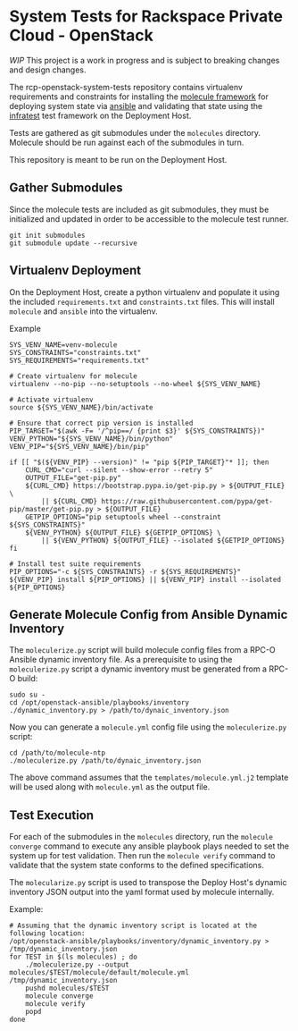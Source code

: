 System Tests for Rackspace Private Cloud - OpenStack
====================================================

*WIP* This project is a work in progress and is subject to breaking changes
and design changes.

The rcp-openstack-system-tests repository contains virtualenv requirements and
constraints for installing the
[molecule framework](https://molecule.readthedocs.io/en/latest/)
for deploying system state via [ansible](https://www.ansible.com/)
and validating that state using the
[infratest](https://testinfra.readthedocs.io/en/latest/) test framework on the
Deployment Host.

Tests are gathered as git submodules under the `molecules` directory. Molecule
should be run against each of the submodules in turn.

This repository is meant to be run on the Deployment Host.

Gather Submodules
-----------------
Since the molecule tests are included as git submodules, they must be
initialized and updated in order to be accessible to the molecule test runner.
```
git init submodules
git submodule update --recursive
```

Virtualenv Deployment
---------------------

On the Deployment Host, create a python virtualenv and populate it using the included
`requirements.txt` and `constraints.txt` files. This will install `molecule` and
`ansible` into the virtualenv.

Example
```
SYS_VENV_NAME=venv-molecule
SYS_CONSTRAINTS="constraints.txt"
SYS_REQUIREMENTS="requirements.txt"

# Create virtualenv for molecule
virtualenv --no-pip --no-setuptools --no-wheel ${SYS_VENV_NAME}

# Activate virtualenv
source ${SYS_VENV_NAME}/bin/activate

# Ensure that correct pip version is installed
PIP_TARGET="$(awk -F= '/^pip==/ {print $3}' ${SYS_CONSTRAINTS})"
VENV_PYTHON="${SYS_VENV_NAME}/bin/python"
VENV_PIP="${SYS_VENV_NAME}/bin/pip"

if [[ "$(${VENV_PIP} --version)" != "pip ${PIP_TARGET}"* ]]; then
    CURL_CMD="curl --silent --show-error --retry 5"
    OUTPUT_FILE="get-pip.py"
    ${CURL_CMD} https://bootstrap.pypa.io/get-pip.py > ${OUTPUT_FILE}  \
        || ${CURL_CMD} https://raw.githubusercontent.com/pypa/get-pip/master/get-pip.py > ${OUTPUT_FILE}
    GETPIP_OPTIONS="pip setuptools wheel --constraint ${SYS_CONSTRAINTS}"
    ${VENV_PYTHON} ${OUTPUT_FILE} ${GETPIP_OPTIONS} \
        || ${VENV_PYTHON} ${OUTPUT_FILE} --isolated ${GETPIP_OPTIONS}
fi

# Install test suite requirements
PIP_OPTIONS="-c ${SYS_CONSTRAINTS} -r ${SYS_REQUIREMENTS}"
${VENV_PIP} install ${PIP_OPTIONS} || ${VENV_PIP} install --isolated ${PIP_OPTIONS}
```

Generate Molecule Config from Ansible Dynamic Inventory
-------------------------------------------------------

The `moleculerize.py` script will build molecule config files from a RPC-O Ansible dynamic inventory file. As a
prerequisite to using the `moleculerize.py` script a dynamic inventory must be generated from a RPC-O build:

```
sudo su -
cd /opt/openstack-ansible/playbooks/inventory
./dynamic_inventory.py > /path/to/dynaic_inventory.json
```

Now you can generate a `molecule.yml` config file using the `moleculerize.py` script:

```
cd /path/to/molecule-ntp
./moleculerize.py /path/to/dynaic_inventory.json
```

The above command assumes that the `templates/molecule.yml.j2` template will be used along with `molecule.yml` as 
the output file.

Test Execution
--------------
For each of the submodules in the `molecules` directory, run the `molecule converge`
command to execute any ansible playbook plays needed to set the system up for
test validation. Then run the `molecule verify` command to validate that the
system state conforms to the defined specifications.

The `molecularize.py` script is used to transpose the Deploy Host's dynamic
inventory JSON output into the yaml format used by molecule internally.

Example:
```
# Assuming that the dynamic inventory script is located at the following location:
/opt/openstack-ansible/playbooks/inventory/dynamic_inventory.py > /tmp/dynamic_inventory.json
for TEST in $(ls molecules) ; do
    ./moleculerize.py --output molecules/$TEST/molecule/default/molecule.yml /tmp/dynamic_inventory.json
    pushd molecules/$TEST
    molecule converge
    molecule verify
    popd
done
```
